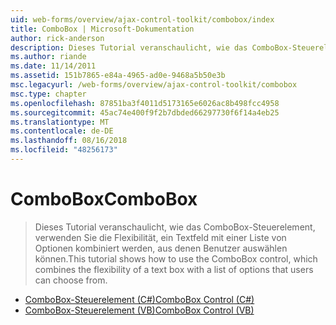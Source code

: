 ```yaml
---
uid: web-forms/overview/ajax-control-toolkit/combobox/index
title: ComboBox | Microsoft-Dokumentation
author: rick-anderson
description: Dieses Tutorial veranschaulicht, wie das ComboBox-Steuerelement, verwenden Sie die Flexibilität, ein Textfeld mit einer Liste von Optionen kombiniert werden, aus denen Benutzer auswählen können.
ms.author: riande
ms.date: 11/14/2011
ms.assetid: 151b7865-e84a-4965-ad0e-9468a5b50e3b
msc.legacyurl: /web-forms/overview/ajax-control-toolkit/combobox
msc.type: chapter
ms.openlocfilehash: 87851ba3f4011d5173165e6026ac8b498fcc4958
ms.sourcegitcommit: 45ac74e400f9f2b7dbded66297730f6f14a4eb25
ms.translationtype: MT
ms.contentlocale: de-DE
ms.lasthandoff: 08/16/2018
ms.locfileid: "48256173"
---
```

<a name="combobox"></a><span data-ttu-id="be723-103">ComboBox</span><span class="sxs-lookup"><span data-stu-id="be723-103">ComboBox</span></span>
====================
> <span data-ttu-id="be723-104">Dieses Tutorial veranschaulicht, wie das ComboBox-Steuerelement, verwenden Sie die Flexibilität, ein Textfeld mit einer Liste von Optionen kombiniert werden, aus denen Benutzer auswählen können.</span><span class="sxs-lookup"><span data-stu-id="be723-104">This tutorial shows how to use the ComboBox control, which combines the flexibility of a text box with a list of options that users can choose from.</span></span>


- [<span data-ttu-id="be723-105">ComboBox-Steuerelement (C#)</span><span class="sxs-lookup"><span data-stu-id="be723-105">ComboBox Control (C#)</span></span>](how-do-i-use-the-combobox-control-cs.md)
- [<span data-ttu-id="be723-106">ComboBox-Steuerelement (VB)</span><span class="sxs-lookup"><span data-stu-id="be723-106">ComboBox Control (VB)</span></span>](how-do-i-use-the-combobox-control-vb.md)
